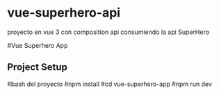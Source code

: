 # vue-superhero-api
proyecto en vue 3 con composition api consumiendo la api SuperHero

#Vue Superhero App
## Project Setup

#bash del proyecto
#npm install
#cd vue-superhero-app
#npm run dev
